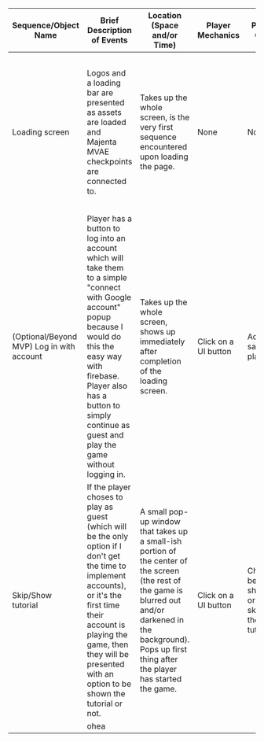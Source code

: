 | Sequence/Object Name | Brief Description of Events | Location (Space and/or Time) | Player Mechanics | Player Goal | Design Goal | Assets Needed | Anticipated Stage of Development |
| --- | --- | --- | --- | --- | --- | --- | --- |
| Loading screen | Logos and a loading bar are presented as assets are loaded and Majenta MVAE checkpoints are connected to. | Takes up the whole screen, is the very first sequence encountered upon loading the page. | None | None | Present the user with something to look at so they know the experience is loading and not just frozen. Also an opportunity to advertize myself and ATLAS. | ATLAS logo, personal logo, and a logo for the game itself. | Mid-early development |
| (Optional/Beyond MVP) Log in with account | Player has a button to log into an account which will take them to a simple "connect with Google account" popup because I would do this the easy way with firebase. Player also has a button to simply continue as guest and play the game without logging in. | Takes up the whole screen, shows up immediately after completion of the loading screen. | Click on a UI button | Access saved plants | Allow the player to keep playing the game accross multiple sessions. | Possibly button design, possibly some logos. | Super late/optional development |
| Skip/Show tutorial | If the player choses to play as guest (which will be the only option if I don't get the time to implement accounts), or it's the first time their account is playing the game, then they will be presented with an option to be shown the tutorial or not. | A small pop-up window that takes up a small-ish portion of the center of the screen (the rest of the game is blurred out and/or darkened in the background). Pops up first thing after the player has started the game. | Click on a UI button | Choose between showing or skipping the tutorial. | The button gives the player the chance to skip right into playing the game. The existence of the tutorial itself gives me the designer a chance to educate the player on how to play the game. | None | Late development |
|  |ohea
